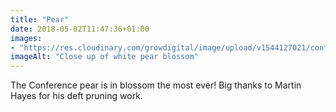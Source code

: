 ```yaml
---
title: "Pear"
date: 2018-05-02T11:47:36+01:00
images: 
- "https://res.cloudinary.com/growdigital/image/upload/v1544127021/conference-pear-blossom-27874179048.jpg"
imageAlt: "Close up of white pear blossom"
---
```


The Conference pear is in blossom the most ever! Big thanks to Martin Hayes for his deft pruning work.
